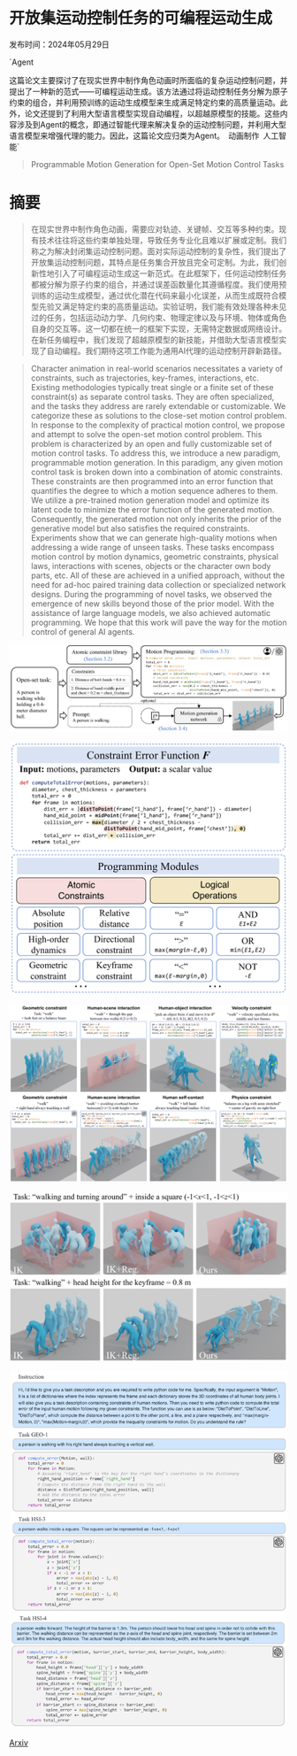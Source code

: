 # 开放集运动控制任务的可编程运动生成

发布时间：2024年05月29日

`Agent

这篇论文主要探讨了在现实世界中制作角色动画时所面临的复杂运动控制问题，并提出了一种新的范式——可编程运动生成。该方法通过将运动控制任务分解为原子约束的组合，并利用预训练的运动生成模型来生成满足特定约束的高质量运动。此外，论文还提到了利用大型语言模型实现自动编程，以超越原模型的技能。这些内容涉及到Agent的概念，即通过智能代理来解决复杂的运动控制问题，并利用大型语言模型来增强代理的能力。因此，这篇论文应归类为Agent。` `动画制作` `人工智能`

> Programmable Motion Generation for Open-Set Motion Control Tasks

# 摘要

> 在现实世界中制作角色动画，需要应对轨迹、关键帧、交互等多种约束。现有技术往往将这些约束单独处理，导致任务专业化且难以扩展或定制。我们称之为解决封闭集运动控制问题。面对实际运动控制的复杂性，我们提出了开放集运动控制问题，其特点是任务集合开放且完全可定制。为此，我们创新性地引入了可编程运动生成这一新范式。在此框架下，任何运动控制任务都被分解为原子约束的组合，并通过误差函数量化其遵循程度。我们使用预训练的运动生成模型，通过优化潜在代码来最小化误差，从而生成既符合模型先验又满足特定约束的高质量运动。实验证明，我们能有效处理各种未见过的任务，包括运动动力学、几何约束、物理定律以及与环境、物体或角色自身的交互等。这一切都在统一的框架下实现，无需特定数据或网络设计。在新任务编程中，我们发现了超越原模型的新技能，并借助大型语言模型实现了自动编程。我们期待这项工作能为通用AI代理的运动控制开辟新路径。

> Character animation in real-world scenarios necessitates a variety of constraints, such as trajectories, key-frames, interactions, etc. Existing methodologies typically treat single or a finite set of these constraint(s) as separate control tasks. They are often specialized, and the tasks they address are rarely extendable or customizable. We categorize these as solutions to the close-set motion control problem. In response to the complexity of practical motion control, we propose and attempt to solve the open-set motion control problem. This problem is characterized by an open and fully customizable set of motion control tasks. To address this, we introduce a new paradigm, programmable motion generation. In this paradigm, any given motion control task is broken down into a combination of atomic constraints. These constraints are then programmed into an error function that quantifies the degree to which a motion sequence adheres to them. We utilize a pre-trained motion generation model and optimize its latent code to minimize the error function of the generated motion. Consequently, the generated motion not only inherits the prior of the generative model but also satisfies the required constraints. Experiments show that we can generate high-quality motions when addressing a wide range of unseen tasks. These tasks encompass motion control by motion dynamics, geometric constraints, physical laws, interactions with scenes, objects or the character own body parts, etc. All of these are achieved in a unified approach, without the need for ad-hoc paired training data collection or specialized network designs. During the programming of novel tasks, we observed the emergence of new skills beyond those of the prior model. With the assistance of large language models, we also achieved automatic programming. We hope that this work will pave the way for the motion control of general AI agents.

![开放集运动控制任务的可编程运动生成](../../../paper_images/2405.19283/x2.png)

![开放集运动控制任务的可编程运动生成](../../../paper_images/2405.19283/x3.png)

![开放集运动控制任务的可编程运动生成](../../../paper_images/2405.19283/x4.png)

![开放集运动控制任务的可编程运动生成](../../../paper_images/2405.19283/x5.png)

![开放集运动控制任务的可编程运动生成](../../../paper_images/2405.19283/x6.png)

[Arxiv](https://arxiv.org/abs/2405.19283)